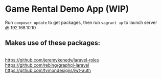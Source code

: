 # Game Rental Demo App (WIP)

Run `composer update` to get packages, then run `vagrant up` to launch server @ 192.168.10.10

## Makes use of these packages:
 </br> https://github.com/jeremykenedy/laravel-roles
 </br> https://github.com/rebing/graphql-laravel 
 </br> https://github.com/tymondesigns/jwt-auth 
